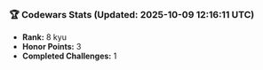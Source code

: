 ### 🏆 Codewars Stats (Updated: 2025-10-09 12:16:11 UTC)

- **Rank:** 8 kyu
- **Honor Points:** 3
- **Completed Challenges:** 1
